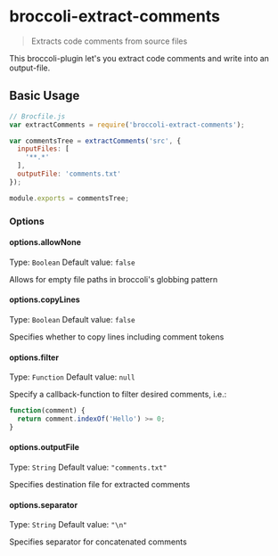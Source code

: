 # broccoli-extract-comments
> Extracts code comments from source files

This broccoli-plugin let's you extract code comments and write into an output-file.

Basic Usage
-----------

```js
// Brocfile.js
var extractComments = require('broccoli-extract-comments');

var commentsTree = extractComments('src', {
  inputFiles: [
    '**.*'
  ],
  outputFile: 'comments.txt'
});

module.exports = commentsTree;
```


### Options

#### options.allowNone
Type: `Boolean`
Default value: `false`

Allows for empty file paths in broccoli's globbing pattern

#### options.copyLines
Type: `Boolean`
Default value: `false`

Specifies whether to copy lines including comment tokens

#### options.filter
Type: `Function`
Default value: `null`

Specify a callback-function to filter desired comments, i.e.:

```js
function(comment) {
  return comment.indexOf('Hello') >= 0;
}
```

#### options.outputFile
Type: `String`
Default value: `"comments.txt"`

Specifies destination file for extracted comments

#### options.separator
Type: `String`
Default value: `"\n"`

Specifies separator for concatenated comments
